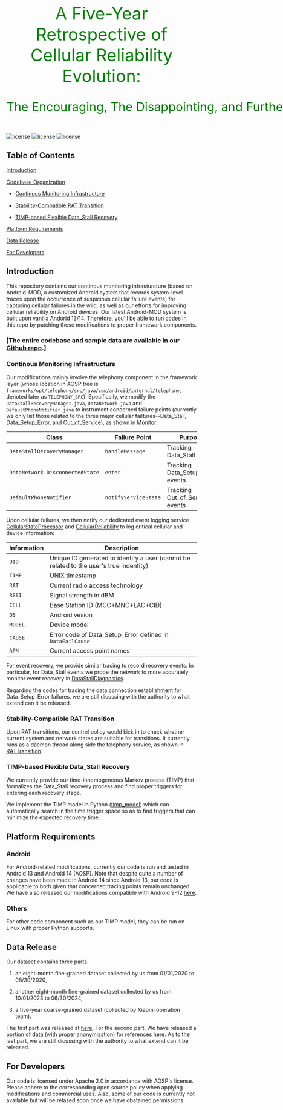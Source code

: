 <head>
    <script src="https://cdn.mathjax.org/mathjax/latest/MathJax.js?config=TeX-AMS-MML_HTMLorMML" type="text/javascript"></script>
    <script type="text/x-mathjax-config">
        MathJax.Hub.Config({
            tex2jax: {
            skipTags: ['script', 'noscript', 'style', 'textarea', 'pre'],
            inlineMath: [['$','$']]
            }
        });
    </script>
</head>
<br />
<center style="font-size:45px;color:green;line-height:-10px"> A Five-Year Retrospective of Cellular Reliability Evolution:</center>
<center style="font-size:32px;color:green;line-height:110px;white-space:nowrap;"> The Encouraging, The Disappointing, and Further Enhancements</center>

![license](https://img.shields.io/badge/Platform-Android-green "Android")
![license](https://img.shields.io/badge/Version-Beta-yellow "Version")
![license](https://img.shields.io/badge/Licence-Apache%202.0-blue.svg "Apache")

## Table of Contents
[Introduction](#introduction)

[Codebase Organization](#codebase-organization)
 - [Continous Monitoring Infrastructure](#continous-monitoring-infrastructure)

 - [Stability-Compatible RAT Transition](#stability-compatible-rat-transition)

 - [TIMP-based Flexible Data_Stall Recovery](#timp-based-flexible-data_stall-recovery)

[Platform Requirements](#platform-requirements)

[Data Release](#data-release)

[For Developers](#for-developers)

## Introduction
This repository contains our continous monitoring infrasturcture (based on Android-MOD, a customized Android system that records system-level traces upon the occurrence of suspicious cellular failure events) for capturing cellular failures in the wild, as well as our efforts for improving cellular reliability on Android devices. Our latest Android-MOD system is built upon vanilla Andorid 13/14. Therefore, you'll be able to run codes in this repo by patching these modifications to proper framework components.

### [The entire codebase and sample data are available in our [Github repo](https://github.com/CellReliabilityEvo/CellReliabilityEvo.github.io).]

### Continous Monitoring Infrastructure
Our modifications mainly involve the telephony component in the framework layer (whose location in AOSP tree is `frameworks/opt/telephony/src/java/com/android/internal/telephony`, denoted later as `TELEPHONY_SRC`).
Specifically, we modify the `DataStallRecoveryManager.java`, `DataNetwork.java` and `DefaultPhoneNotifier.java` to instrument concerned failure points (currently we only list those related to the three major cellular failtures--Data_Stall, Data_Setup_Error, and Out_of_Service), as shown in [Monitor](https://github.com/CellReliabilityEvo/CellReliabilityEvo.github.io/tree/main/monitor):

| Class | Failure Point | Purpose| Location in AOSP |
| ---- | ---- | ---- | ---- |
|   `DataStallRecoveryManager`   |   `handleMessage`   |   Tracking  Data_Stall events  | `TELEPHONY_SRC/data/DataStallRecoveryManager.java` |
|   `DataNetwork.DisconnectedState`   |   `enter`   |   Tracking  Data_Setup_Error events  | `TELEPHONY_SRC/data/DataNetwork.java` |
|   `DefaultPhoneNotifier`   |   `notifyServiceState`   |   Tracking  Out_of_Service events  | `TELEPHONY_SRC/DefaultPhoneNotifier.java` |

Upon cellular failures, we then notify our dedicated event logging service [CellularStateProcessor](https://github.com/CellReliabilityEvo/CellReliabilityEvo.github.io/tree/blob/monitor/CellularStateProcessor.java) and [CellularReliability](https://github.com/CellReliabilityEvo/CellReliabilityEvo.github.io/blob/main/monitor/CellularReliability.java) to log critical cellular and device information:

| Information | Description |
| ---- | ---- |
| `UID` | Unique ID generated to identify a user (cannot be related to the user's true indentity) |
| `TIME` | UNIX timestamp |
| `RAT` | Current radio access technology |
| `RSSI` | Signal strength in dBM |
| `CELL`| Base Station ID (MCC+MNC+LAC+CID) |
| `OS` | Android vesion |
| `MODEL` | Device model |
| `CAUSE` | Error code of Data_Setup_Error defined in `DataFailCause` |
| `APN`   | Current access point names |

For event recovery, we provide similar tracing to record recovery events. In particular, for Data_Stall events we probe the network to more accurately monitor event recovery in [DataStallDiagnostics](https://github.com/CellReliabilityEvo/CellReliabilityEvo.github.io/blob/main/monitor/DataStallDiagnostics.java).

Regarding the codes for tracing the data connection establishment for Data_Setup_Error failures, we are still dicussing with the authority to what extend can it be released.

### Stability-Compatible RAT Transition
Upon RAT transitions, our control policy would kick in to check whether current system and network states are suitable for transitions. It currently runs as a daemon thread along side the telephony service, as shown in [RATTransition](https://github.com/CellReliabilityEvo/CellReliabilityEvo.github.io/blob/main/rat_trans/RATTransition.java).

### TIMP-based Flexible Data_Stall Recovery
We currently provide our time-inhomogeneous Markov process (TIMP) that formalizes the Data_Stall recovery process and find proper triggers for entering each recovery stage. 

We implement the TIMP model in Python ([timp_model](https://github.com/CellReliabilityEvo/CellReliabilityEvo.github.io/blob/main/timp/timp_model.py)) which can automatically search in the time trigger space so as to find triggers that can minimize the expected recovery time.

## Platform Requirements
### Android
For Android-related modifications, currently our code is run and tested in Android 13 and Android 14 (AOSP).
Note that despite quite a number of changes have been made in Android 14 since Android 13, our code is applicable to both given that concerned tracing points remain unchanged.
We have also released our modifications compatible with Android 9-12 [here](https://github.com/CellularReliability/CellularReliability.github.io/tree/main/monitor).

### Others
For other code component such as our TIMP model, they can be run on Linux with proper Python supports.

## Data Release
Our dataset contains three parts.

1) an eight-month fine-grained dataset collected by us from 01/01/2020 to 08/30/2020,

2) another eight-month fine-grained dataset collected by us from 10/01/2023 to 06/30/2024,

3) a five-year coarse-grained dataset (collected by Xiaomi operation team). 

The first part was released at [here](https://github.com/CellularReliability/CellularReliability.github.io/tree/main/sample_dataset).
For the second part, We have released a portion of data (with proper anonymization) for references [here](https://github.com/CellReliabilityEvo/CellReliabilityEvo.github.io/tree/main/sample_dataset).
As to the last part, we are still dicussing with the authority to what extend can it be released.

## For Developers
Our code is licensed under Apache 2.0 in accordance with AOSP's license. Please adhere to the corresponding open source policy when applying modifications and commercial uses.
Also, some of our code is currently not available but will be relased soon once we have obatained permissions.




